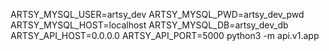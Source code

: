 ARTSY_MYSQL_USER=artsy_dev ARTSY_MYSQL_PWD=artsy_dev_pwd ARTSY_MYSQL_HOST=localhost ARTSY_MYSQL_DB=artsy_dev_db ARTSY_API_HOST=0.0.0.0 ARTSY_API_PORT=5000 python3 -m api.v1.app